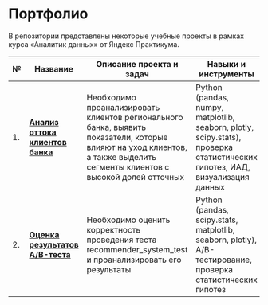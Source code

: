 # Портфолио
В репозитории представлены некоторые учебные проекты в рамках курса «Аналитик данных» от Яндекс Практикума. 

|№| Название | Описание проекта и задач| Навыки и инструменты |
|--|----------------|------------------|----------------------|
|1.|**[Анализ оттока клиентов банка](https://github.com/shepelyuk-alexa/portfolio/tree/main/bank's-churn-clients-analysis)**| Необходимо проанализировать клиентов регионального банка, выявить показатели, которые влияют на уход клиентов, а также выделить сегменты клиентов с высокой долей отточных| Python (pandas, numpy, matplotlib, seaborn, plotly, scipy.stats), проверка статистических гипотез, ИАД, визуализация данных|
|2.|**[Оценка результатов A/B-теста](https://github.com/shepelyuk-alexa/portfolio/tree/main/AB_test_evaluation)**| Необходимо оценить корректность проведения теста recommender_system_test и проанализировать его результаты| Python (pandas, scipy.stats, matplotlib, seaborn, plotly), A/B-тестирование, проверка статистических гипотез|
